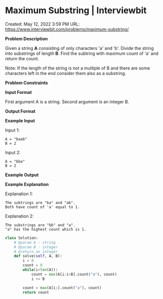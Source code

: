 # Maximum Substring | Interviewbit

Created: May 12, 2022 3:59 PM
URL: https://www.interviewbit.com/problems/maximum-substring/

**Problem Description**

Given a string **A** consisting of only characters 'a' and 'b'.
Divide the string into substrings of length **B**.
Find the subtring with maximum count of 'a' and return the count.

Note: If the length of the string is not a multiple of B and there are some characters left in the end consider them also as a substring.

**Problem Constraints**

**Input Format**

First argument A is a string.
Second argument is an integer B.

**Output Format**

**Example Input**

Input 1:

```
A = "baab"
B = 2

```

Input 2:

```
A = "bba"
B = 2

```

**Example Output**

**Example Explanation**

Explanation 1:

```
The subtrings are "ba" and "ab".
Both have count of 'a' equal to 1.
```

Explanation 2:

```
The substrings are "bb" and "a".
"a" has the highest count which is 1.
```

```python
class Solution:
    # @param A : string
    # @param B : integer
    # @return an integer
    def solve(self, A, B):  
        i = 0
        count = 0
        while(i<len(A)):
            count = max(A[i:i+B].count("a"), count)
            i += B

        count = max(A[i:].count("a"), count)
        return count
```